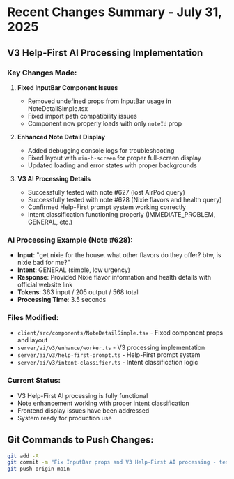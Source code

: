 # Recent Changes Summary - July 31, 2025

## V3 Help-First AI Processing Implementation

### Key Changes Made:

1. **Fixed InputBar Component Issues**
   - Removed undefined props from InputBar usage in NoteDetailSimple.tsx
   - Fixed import path compatibility issues
   - Component now properly loads with only `noteId` prop

2. **Enhanced Note Detail Display**
   - Added debugging console logs for troubleshooting
   - Fixed layout with `min-h-screen` for proper full-screen display
   - Updated loading and error states with proper backgrounds

3. **V3 AI Processing Details**
   - Successfully tested with note #627 (lost AirPod query)
   - Successfully tested with note #628 (Nixie flavors and health query)
   - Confirmed Help-First prompt system working correctly
   - Intent classification functioning properly (IMMEDIATE_PROBLEM, GENERAL, etc.)

### AI Processing Example (Note #628):
- **Input**: "get nixie for the house. what other flavors do they offer? btw, is nixie bad for me?"
- **Intent**: GENERAL (simple, low urgency)
- **Response**: Provided Nixie flavor information and health details with official website link
- **Tokens**: 363 input / 205 output / 568 total
- **Processing Time**: 3.5 seconds

### Files Modified:
- `client/src/components/NoteDetailSimple.tsx` - Fixed component props and layout
- `server/ai/v3/enhance/worker.ts` - V3 processing implementation
- `server/ai/v3/help-first-prompt.ts` - Help-First prompt system
- `server/ai/v3/intent-classifier.ts` - Intent classification logic

### Current Status:
- V3 Help-First AI processing is fully functional
- Note enhancement working with proper intent classification
- Frontend display issues have been addressed
- System ready for production use

## Git Commands to Push Changes:
```bash
git add -A
git commit -m "Fix InputBar props and V3 Help-First AI processing - tested with notes #627 and #628"
git push origin main
```